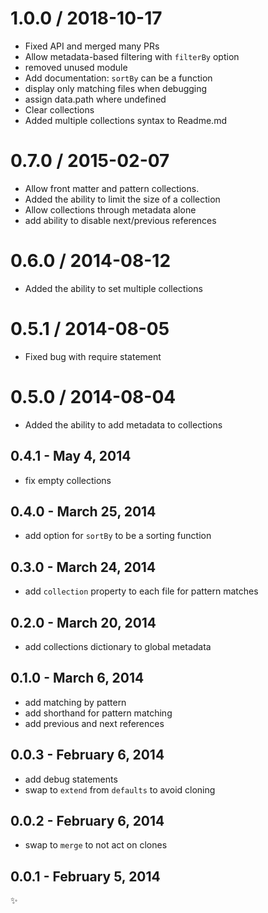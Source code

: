1.0.0 / 2018-10-17
==================

- Fixed API and merged many PRs
- Allow metadata-based filtering with `filterBy` option
- removed unused module
- Add documentation: `sortBy` can be a function
- display only matching files when debugging
- assign data.path where undefined
- Clear collections
- Added multiple collections syntax to Readme.md


0.7.0 / 2015-02-07
==================

  * Allow front matter and pattern collections.
  * Added the ability to limit the size of a collection
  * Allow collections through metadata alone
  * add ability to disable next/previous references

0.6.0 / 2014-08-12
==================

 * Added the ability to set multiple collections

0.5.1 / 2014-08-05
==================

 * Fixed bug with require statement

0.5.0 / 2014-08-04
==================

  * Added the ability to add metadata to collections

0.4.1 - May 4, 2014
-------------------
* fix empty collections

0.4.0 - March 25, 2014
----------------------
* add option for `sortBy` to be a sorting function

0.3.0 - March 24, 2014
----------------------
* add `collection` property to each file for pattern matches

0.2.0 - March 20, 2014
----------------------
* add collections dictionary to global metadata

0.1.0 - March 6, 2014
---------------------
* add matching by pattern
* add shorthand for pattern matching
* add previous and next references

0.0.3 - February 6, 2014
------------------------
* add debug statements
* swap to `extend` from `defaults` to avoid cloning

0.0.2 - February 6, 2014
------------------------
* swap to `merge` to not act on clones

0.0.1 - February 5, 2014
------------------------
:sparkles:
